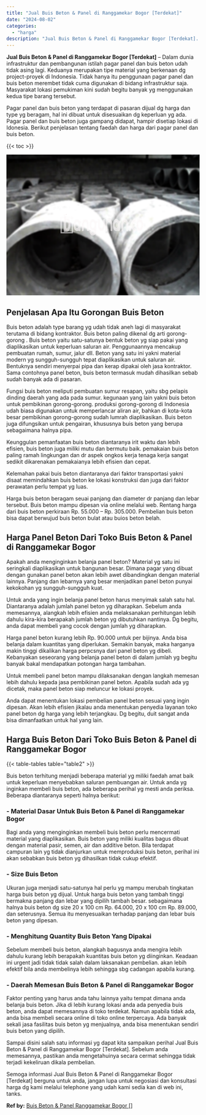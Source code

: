 ```yaml
---
title: "Jual Buis Beton & Panel di Ranggamekar Bogor [Terdekat]"
date: "2024-08-02"
categories: 
  - "harga"
description: "Jual Buis Beton & Panel di Ranggamekar Bogor [Terdekat]. Semoga informasi Jual Buis Beton & Panel di Ranggamekar Bogor [Terdekat] berguna untuk anda, janga..."
---
```


**Jual Buis Beton & Panel di Ranggamekar Bogor \[Terdekat\]** – Dalam dunia infrastruktur dan pembangunan istilah pagar panel dan buis beton udah tidak asing lagi. Keduanya merupakan tipe material yang berkenaan dg project-proyek di Indonesia. Tidak hanya itu penggunaan pagar panel dan buis beton merembet tidak cuma digunakan di bidang infrastruktur saja. Masyarakat lokasi pemukiman kini sudah begitu banyak yg menggunakan kedua tipe barang tersebut.

Pagar panel dan buis beton yang terdapat di pasaran dijual dg harga dan type yg beragam, hal ini dibuat untuk disesuaikan dg keperluan yg ada. Pagar panel dan buis beton juga gampang didapat, hampir disetiap lokasi di Idonesia. Berikut penjelasan tentang faedah dan harga dari pagar panel dan buis beton.

{{< toc >}}

![Jual Buis Beton & Panel di Ranggamekar Bogor [Terdekat]](/images/jual-panel-buis-beton-murah-45.png)

## Penjelasan Apa Itu Gorongan Buis Beton

Buis beton adalah type barang yg udah tidak aneh lagi di masyarakat terutama di bidang kontraktor. Buis beton paling dikenal dg arti gorong-gorong . Buis beton yaitu satu-satunya bentuk beton yg siap pakai yang diaplikasikan untuk keperluan saluran air. Penggunaannya mencakup pembuatan rumah, sumur, jalur dll. Beton yang satu ini yakni material modern yg sungguh-sungguh tepat diaplikasikan untuk saluran air. Bentuknya sendiri menyerpai pipa dan kerap dipakai oleh jasa kontraktor. Sama contohnya panel beton, buis beton termasuk mudah dihasilkan sebab sudah banyak ada di pasaran.

Fungsi buis beton meliputi pembuatan sumur resapan, yaitu sbg pelapis dinding daerah yang ada pada sumur. kegunaan yang lain yakni buis beton untuk pembikinan gorong-gorong. produksi gorong-gorong di Indonesia udah biasa digunakan untuk memperlancar aliran air, bahkan di kota-kota besar pembikinan gorong-gorong sudah lumrah diaplikasikan. Buis beton juga difungsikan untuk pengairan, khususnya buis beton yang berupa sebagaimana halnya pipa.

Keunggulan pemanfaatan buis beton diantaranya irit waktu dan lebih efisien, buis beton juga miliki mutu dan bermutu baik. pemakaian buis beton paling ramah lingkungan dan dr aspek ongkos kerja tenaga kerja sangat sedikit dikarenakan pemakaianya lebih efisien dan cepat.

Kelemahan pakai buis beton diantaranya dari faktor transportasi yakni disaat memindahkan buis beton ke lokasi konstruksi dan juga dari faktor perawatan perlu tempat yg luas.

Harga buis beton beragam seuai panjang dan diameter dr panjang dan lebar tersebut. Buis beton mampu dipesan via online melalui web. Rentang harga dari buis beton perkiraan Rp. 55.000 – Rp. 305.000. Pembelian buis beton bisa dapat berwujud buis beton bulat atau buios beton belah.

## Harga Panel Beton Dari Toko Buis Beton & Panel di Ranggamekar Bogor

Apakah anda menginginkan belanja panel beton? Material yg satu ini seringkali diaplikasikan untuk bangunan besar. Dimana pagar yang dibuat dengan gunakan panel beton akan lebih awet dibandingkan dengan material lainnya. Panjang dan lebarnya yang besar menjadikan panel beton punyai kekokohan yg sungguh-sungguh kuat.

Untuk anda yang ingin belanja panel beton harus menyimak salah satu hal. Diantaranya adalah jumlah panel beton yg diharapkan. Sebelum anda memesannya, alangkah lebih efisien anda melaksanakan perhitungan lebih dahulu kira-kira berapakah jumlah beton yg dibutuhkan nantinya. Dg begitu, anda dapat membeli yang cocok dengan jumlah yg diharapkan.

Harga panel beton kurang lebih Rp. 90.000 untuk per bijinya. Anda bisa belanja dalam kuantitas yang diperlukan. Semakin banyak, maka harganya makin tinggi dikalikan harga perpcsnya dari panel beton yg dibeli. Kebanyakan seseorang yang belanja panel beton di dalam jumlah yg begitu banyak bakal mendapatkan potongan harga tambahan.

Untuk membeli panel beton mampu dilaksanakan dengan langkah memesan lebih dahulu kepada jasa pembikinan panel beton. Apabila sudah ada yg dicetak, maka panel beton siap meluncur ke lokasi proyek.

Anda dapat menentukan lokasi pembelian panel beton sesuai yang ingin dipesan. Akan lebih efisien jikalau anda menentukan penyedia layanan toko panel beton dg harga yang lebih terjangkau. Dg begitu, duit sangat anda bisa dimanfaatkan untuk hal yang lain.

## Harga Buis Beton Dari Toko Buis Beton & Panel di Ranggamekar Bogor

{{< table-tables table="table2" >}}

Buis beton terhitung menjadi beberapa material yg miliki faedah amat baik untuk keperluan menyebabkan saluran pembuangan air. Untuk anda yg inginkan membeli buis beton, ada beberapa perihal yg mesti anda periksa. Beberapa diantaranya seperti halnya berikut:

### \- Material Dasar Untuk Buis Beton & Panel di Ranggamekar Bogor

Bagi anda yang menginginkan membeli buis beton perlu mencermati material yang diaplikasikan. Buis beton yang miliki kualitas bagus dibuat dengan material pasir, semen, air dan additive beton. Bila terdapat campuran lain yg tidak dianjurkan untuk memproduksi buis beton, perihal ini akan sebabkan buis beton yg dihasilkan tidak cukup efektif.

### \- Size Buis Beton

Ukuran juga menjadi satu-satunya hal perlu yg mampu merubah tingkatan harga buis beton yg dijual. Untuk harga buis beton yang tambah tinggi bermakna panjang dan lebar yang dipilih tambah besar. sebagaimana halnya buis beton dg size 20 x 100 cm Rp. 64.000, 20 x 100 cm Rp. 89.000, dan seterusnya. Semua itu menyesuaikan terhadap panjang dan lebar buis beton yang dipesan.

### \- Menghitung Quantity Buis Beton Yang Dipakai

Sebelum membeli buis beton, alangkah bagusnya anda mengira lebih dahulu kurang lebih berapakah kuantitas buis beton yg diinginkan. Keadaan ini urgent jadi tidak tidak salah dalam laksanakan pembelian. akan lebih efektif bila anda membelinya lebih sehingga sbg cadangan apabila kurang.

### \- Daerah Memesan Buis Beton & Panel di Ranggamekar Bogor

Faktor penting yang harus anda tahu lainnya yaitu tempat dimana anda belanja buis beton. Jika di lebih kurang lokasi anda ada penyedia buis beton, anda dapat memesannya di toko terdekat. Namun apabila tidak ada, anda bisa membeli secara online di toko online terpercaya. Ada banyak sekali jasa fasilitas buis beton yg menjualnya, anda bisa menentukan sendiri buis beton yang dipilih.

Sampai disini salah satu informasi yg dapat kita sampaikan perihal Jual Buis Beton & Panel di Ranggamekar Bogor \[Terdekat\]. Sebelum anda memesannya, pastikan anda mengetahuinya secara cermat sehingga tidak terjadi kekeliruan dikala pembelian.

Semoga informasi Jual Buis Beton & Panel di Ranggamekar Bogor \[Terdekat\] berguna untuk anda, jangan lupa untuk negosiasi dan konsultasi harga dg kami melalui telephone yang udah kami sedia kan di web ini, tanks.

**Ref by:** [Buis Beton & Panel Ranggamekar Bogor []](https://id.wikipedia.org/wiki/Buis)

